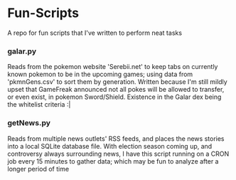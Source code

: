 # Fun-Scripts
A repo for fun scripts that I've written to perform neat tasks

### galar.py
Reads from the pokemon website 'Serebii.net' to keep tabs on currently known pokemon to be in the upcoming games; using data from 'pkmnGens.csv' to sort them by generation. Written because I'm still mildly upset that GameFreak announced not all pokes will be allowed to transfer, or even exist, in pokemon Sword/Shield. Existence in the Galar dex being the whitelist criteria :| 

### getNews.py
Reads from multiple news outlets' RSS feeds, and places the news stories into a local SQLite database file. With election season coming up, and controversy always surrounding news, I have this script running on a CRON job every 15 minutes to gather data; which may be fun to analyze after a longer period of time
